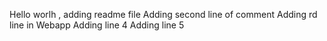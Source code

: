 Hello worlh , adding readme file
Adding second line of comment 
Adding rd line in Webapp
Adding line 4 
Adding  line 5